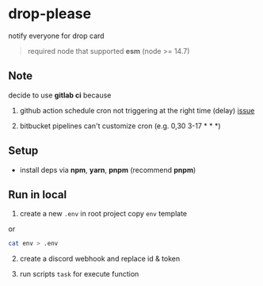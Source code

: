 # drop-please

notify everyone for drop card

> required node that supported **esm** (node >= 14.7)

## Note

decide to use **gitlab ci** because

1. github action schedule cron not triggering at the right time (delay) [issue](https://stackoverflow.com/questions/65132563/why-is-github-actions-workflow-scheduled-with-cron-not-triggering-at-the-right-t)

2. bitbucket pipelines can't customize cron (e.g. 0,30 3-17 * * *)

## Setup

- install deps via **npm**, **yarn**, **pnpm** (recommend **pnpm**)

## Run in local

1. create a new `.env` in root project copy `env` template

or

```bash
cat env > .env
```

2. create a discord webhook and replace id & token

3. run scripts `task` for execute function
